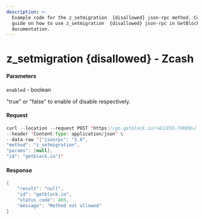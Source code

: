 ```yaml
---
description: >-
  Example code for the z_setmigration  {disallowed} json-rpc method. Сomplete
  guide on how to use z_setmigration  {disallowed} json-rpc in GetBlock.io Web3
  documentation.
---
```


# z\_setmigration {disallowed} - Zcash

#### Parameters

`enabled` - boolean

"true" or "false" to enable of disable respectively.

#### Request

```java
curl --location --request POST 'https://go.getblock.io/<ACCESS-TOKEN>/' \
--header 'Content-Type: application/json' \
--data-raw '{"jsonrpc": "2.0",
"method": "z_setmigration",
"params": [null],
"id": "getblock.io"}'
```

#### Response

```java
{
    "result": "null",
    "id": "getblock.io",
    "status_code": 405,
    "message": "Method not allowed"
}
```
